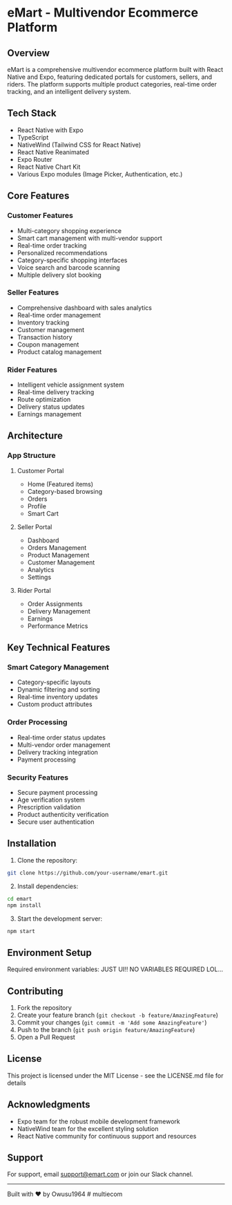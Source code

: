 # eMart - Multivendor Ecommerce Platform

## Overview
eMart is a comprehensive multivendor ecommerce platform built with React Native and Expo, featuring dedicated portals for customers, sellers, and riders. The platform supports multiple product categories, real-time order tracking, and an intelligent delivery system.

## Tech Stack
- React Native with Expo
- TypeScript
- NativeWind (Tailwind CSS for React Native)
- React Native Reanimated
- Expo Router
- React Native Chart Kit
- Various Expo modules (Image Picker, Authentication, etc.)

## Core Features

### Customer Features
- Multi-category shopping experience
- Smart cart management with multi-vendor support
- Real-time order tracking
- Personalized recommendations
- Category-specific shopping interfaces
- Voice search and barcode scanning
- Multiple delivery slot booking

### Seller Features
- Comprehensive dashboard with sales analytics
- Real-time order management
- Inventory tracking
- Customer management
- Transaction history
- Coupon management
- Product catalog management

### Rider Features
- Intelligent vehicle assignment system
- Real-time delivery tracking
- Route optimization
- Delivery status updates
- Earnings management

## Architecture

### App Structure
1. Customer Portal
   - Home (Featured items)
   - Category-based browsing
   - Orders
   - Profile
   - Smart Cart

2. Seller Portal
   - Dashboard
   - Orders Management
   - Product Management
   - Customer Management
   - Analytics
   - Settings

3. Rider Portal
   - Order Assignments
   - Delivery Management
   - Earnings
   - Performance Metrics

## Key Technical Features

### Smart Category Management
- Category-specific layouts
- Dynamic filtering and sorting
- Real-time inventory updates
- Custom product attributes

### Order Processing
- Real-time order status updates
- Multi-vendor order management
- Delivery tracking integration
- Payment processing

### Security Features
- Secure payment processing
- Age verification system
- Prescription validation
- Product authenticity verification
- Secure user authentication

## Installation

1. Clone the repository:
```bash
git clone https://github.com/your-username/emart.git
```

2. Install dependencies:
```bash
cd emart
npm install
```

3. Start the development server:
```bash
npm start
```

## Environment Setup
Required environment variables:
JUST UI!! NO VARIABLES REQUIRED LOL...

## Contributing
1. Fork the repository
2. Create your feature branch (`git checkout -b feature/AmazingFeature`)
3. Commit your changes (`git commit -m 'Add some AmazingFeature'`)
4. Push to the branch (`git push origin feature/AmazingFeature`)
5. Open a Pull Request

## License
This project is licensed under the MIT License - see the LICENSE.md file for details

## Acknowledgments
- Expo team for the robust mobile development framework
- NativeWind team for the excellent styling solution
- React Native community for continuous support and resources

## Support
For support, email support@emart.com or join our Slack channel.

---

Built with ❤️ by Owusu1964
#   m u l t i e c o m  
 